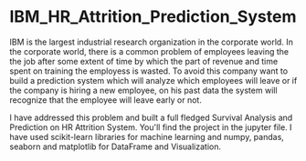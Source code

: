 # IBM_HR_Attrition_Prediction_System
IBM is the largest industrial research organization in the corporate world. In the corporate world, there is a common problem of employees leaving the the job after some extent of time by which the part of revenue and time spent on training the employess is wasted. To avoid this company want to build a prediction system which will analyze which employees will leave or if the company is hiring a new employee, on his past data the system will recognize that the employee will leave early or not.

I have addressed this problem and built a full fledged Survival Analysis and Prediction on HR Attrition System. You'll find the project in the jupyter file.
I have used scikit-learn libraries for machine learning and numpy, pandas, seaborn and matplotlib for DataFrame and Visualization. 
